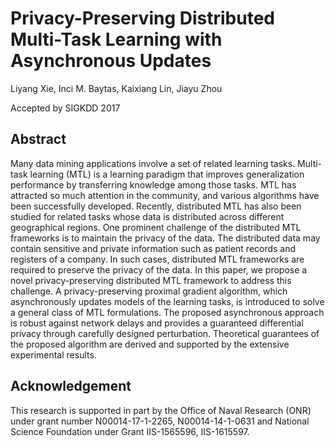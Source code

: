 # Privacy-Preserving Distributed Multi-Task Learning with Asynchronous Updates
Liyang Xie, Inci M. Baytas, Kaixiang Lin, Jiayu Zhou

Accepted by SIGKDD 2017

## Abstract
Many data mining applications involve a set of related learning tasks. 
Multi-task learning (MTL) is a learning paradigm that improves generalization
performance by transferring knowledge among those tasks. MTL 
has attracted so much attention in the community, and various algorithms
have been successfully developed. Recently, distributed MTL has also been 
studied for related tasks whose data is distributed across different geographical 
regions.
One prominent challenge of the distributed MTL frameworks is to maintain the privacy of the data. 
The distributed data may contain sensitive and private information such as patient records and registers of a company. In such cases, distributed MTL frameworks are required to preserve the privacy of the data. 
In this paper, we propose a novel privacy-preserving distributed MTL framework to address this
challenge. A privacy-preserving proximal gradient algorithm, which asynchronously 
updates models of the learning tasks, is introduced to solve a general class of MTL formulations. 
The proposed asynchronous approach is robust against network delays and provides a guaranteed 
differential privacy through carefully designed perturbation.
Theoretical guarantees of the proposed algorithm are derived and supported by the extensive experimental results. 

## Acknowledgement
This research is supported in part by the Office of Naval Research (ONR) under
grant number N00014-17-1-2265, N00014-14-1-0631 and National Science Foundation under Grant
IIS-1565596, IIS-1615597. 
